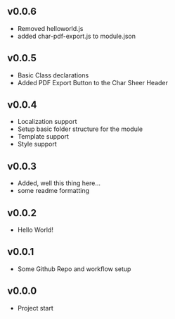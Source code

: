 ## v0.0.6
- Removed helloworld.js
- added char-pdf-export.js to module.json

## v0.0.5
- Basic Class declarations
- Added PDF Export Button to the Char Sheer Header

## v0.0.4
- Localization support
- Setup basic folder structure for the module
- Template support
- Style support 

## v0.0.3
- Added, well this thing here...
- some readme formatting

## v0.0.2
- Hello World!

## v0.0.1
- Some Github Repo and workflow setup

## v0.0.0
- Project start